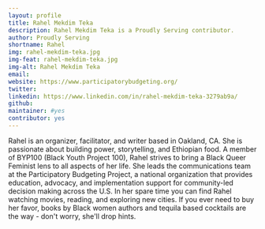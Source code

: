 ```yaml
---
layout: profile
title: Rahel Mekdim Teka
description: Rahel Mekdim Teka is a Proudly Serving contributor.
author: Proudly Serving
shortname: Rahel
img: rahel-mekdim-teka.jpg
img-feat: rahel-mekdim-teka.jpg
img-alt: Rahel Mekdim Teka
email: 
website: https://www.participatorybudgeting.org/
twitter: 
linkedin: https://www.linkedin.com/in/rahel-mekdim-teka-3279ab9a/
github: 
maintainer: #yes
contributor: yes
---
```


Rahel is an organizer, facilitator, and writer based in Oakland, CA. She is passionate about building power, storytelling, and Ethiopian food. A member of BYP100 (Black Youth Project 100), Rahel strives to bring a Black Queer Feminist lens to all aspects of her life. She leads the communications team at the Participatory Budgeting Project, a national organization that provides education, advocacy, and implementation support for community-led decision making across the U.S. In her spare time you can find Rahel watching movies, reading, and exploring new cities. If you ever need to buy her favor, books by Black women authors and tequila based cocktails are the way - don't worry, she'll drop hints.